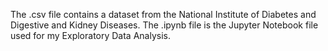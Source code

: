 The .csv file contains a dataset from the National Institute of Diabetes and Digestive and Kidney Diseases. The .ipynb file is the Jupyter Notebook file used for my Exploratory Data Analysis.

